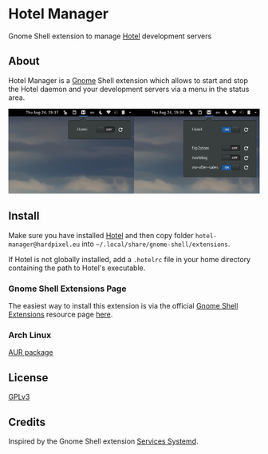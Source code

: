 # Hotel Manager
Gnome Shell extension to manage [Hotel](https://github.com/typicode/hotel) development servers

## About
Hotel Manager is a [Gnome](https://www.gnome.org/) Shell extension which
allows to start and stop the Hotel daemon and your development servers via a menu in the status area.

![Screenshot](https://raw.githubusercontent.com/hardpixel/hotel-manager/master/screenshot.png)

## Install
Make sure you have installed [Hotel](https://github.com/typicode/hotel) and then copy folder `hotel-manager@hardpixel.eu` into `~/.local/share/gnome-shell/extensions`.

If Hotel is not globally installed, add a `.hotelrc` file in your home directory containing the path to Hotel's executable.

### Gnome Shell Extensions Page
The easiest way to install this extension is via the official [Gnome Shell Extensions](https://extensions.gnome.org) resource page [here](https://extensions.gnome.org/extension/1285/hotel-manager).

### Arch Linux
[AUR package](https://aur.archlinux.org/packages/gnome-shell-extension-hotel-manager)

## License
[GPLv3](http://www.gnu.org/licenses/gpl-3.0.en.html)

## Credits
Inspired by the Gnome Shell extension [Services Systemd](https://github.com/petres/gnome-shell-extension-services-systemd/).
